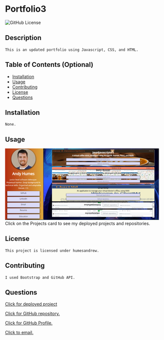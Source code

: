 # Portfolio3
  ![GitHub License](https://img.shields.io/badge/license-humesandrew-blue.svg)
  ## Description
    This is an updated portfolio using Javascript, CSS, and HTML. 

  ## Table of Contents (Optional)
  - [Installation](#installation)
  - [Usage](#usage)
  - [Contributing](#contributing)
  - [License](#license)
  - [Questions](#questions)

  ## Installation
    None.

  ## Usage
  ![Screenshot](/porftfolio3full.png?raw=true "Screenshot")
    Click on the Projects card to see my deployed projects and repositories. 
    
    

  ## License
    This project is licensed under humesandrew.

  ## Contributing
    I used Bootstrap and GitHub API. 

  ## Questions

  [Click for deployed project](https://humesandrew.github.io/portfolio3)

  [Click for GitHub repository.](https://github.com/humesandrew/portfolio3)

  [Click for GitHub Profile.](https://github.com/humesandrew)

  [Click to email.](mailto:humes.andrew@gmail.com)

